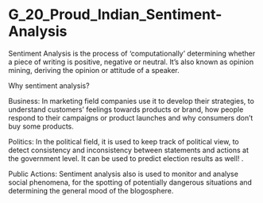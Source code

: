 # G_20_Proud_Indian_Sentiment-Analysis

Sentiment Analysis is the process of ‘computationally’ determining whether a piece of writing is positive, negative or neutral. It’s also known as opinion mining, deriving the opinion or attitude of a speaker.

Why sentiment analysis?

Business: In marketing field companies use it to develop their strategies, to understand customers’ feelings towards products or brand, how people respond to their campaigns or product launches and why consumers don’t buy some products.

Politics: In the political field, it is used to keep track of political view, to detect consistency and inconsistency between statements and actions at the government level. It can be used to predict election results as well! .

Public Actions: Sentiment analysis also is used to monitor and analyse social phenomena, for the spotting of potentially dangerous situations and determining the general mood of the blogosphere.
